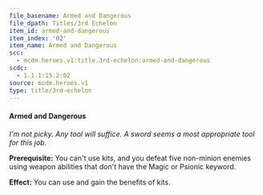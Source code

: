 ```yaml
---
file_basename: Armed and Dangerous
file_dpath: Titles/3rd Echelon
item_id: armed-and-dangerous
item_index: '02'
item_name: Armed and Dangerous
scc:
  - mcdm.heroes.v1:title.3rd-echelon:armed-and-dangerous
scdc:
  - 1.1.1:15.2:02
source: mcdm.heroes.v1
type: title/3rd-echelon
---
```


#### Armed and Dangerous

*I'm not picky. Any tool will suffice. A sword seems a most appropriate tool for this job.*

**Prerequisite:** You can't use kits, and you defeat five non-minion enemies using weapon abilities that don't have the Magic or Psionic keyword.

**Effect:** You can use and gain the benefits of kits.
